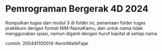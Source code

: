 # Pemrograman Bergerak 4D 2024
Kumpulkan tugas dari modul 3 di folder ini, penamaan folder tugas praktikum dengan format NIM-NamaKamu, dan untuk nama tidak menggunakan spasi, namun diganti dengan huruf kapital di setiap nama

contoh: 200441100014-KevinMalikFajar